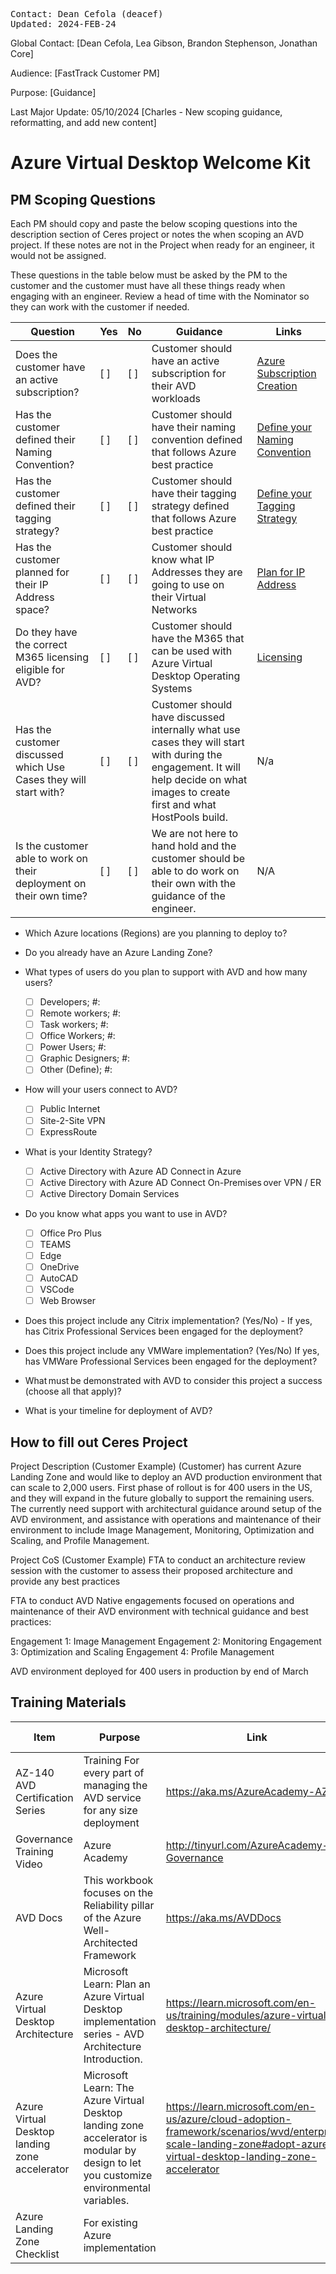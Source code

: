 
<pre>
Contact: Dean Cefola (deacef)
Updated: 2024-FEB-24
</pre>

Global Contact:  [Dean Cefola, Lea Gibson, Brandon Stephenson, Jonathan Core]

Audience: [FastTrack Customer PM]

Purpose:  [Guidance]

Last Major Update: 05/10/2024 [Charles - New scoping guidance, reformatting, and add new content]

# Azure Virtual Desktop Welcome Kit

## PM Scoping Questions

Each PM should copy and paste the below scoping questions into the description section of Ceres project or notes the when scoping an AVD project. If these notes are not in the Project when ready for an engineer, it would not be assigned.

These questions in the table below must be asked by the PM to the customer and the customer must have all these things ready when engaging with an engineer. Review a head of time with the Nominator so they can work with the customer if needed.

| Question | Yes | No | Guidance | Links |
|--|--|--|--|--|
| Does the customer have an active subscription?                      | [ ] | [ ]    | Customer should have an active subscription for their AVD workloads                                                                                                                | [Azure Subscription Creation](https://learn.microsoft.com/azure/cost-management-billing/manage/create-enterprise-subscription)          |
| Has the customer defined their Naming Convention?                   | [ ] | [ ]    | Customer should have their naming convention defined that follows Azure best practice                                                                                              | [Define your Naming Convention](https://learn.microsoft.com//azure/cloud-adoption-framework/ready/azure-best-practices/resource-naming) |
| Has the customer defined their tagging strategy?                    | [ ] | [ ]    | Customer should have their tagging strategy defined that follows Azure best practice                                                                                               | [Define your Tagging Strategy](https://learn.microsoft.com/azure/cloud-adoption-framework/ready/azure-best-practices/resource-tagging)  |
| Has the customer planned for their IP Address space?                | [ ] | [ ]    | Customer should know what IP Addresses they are going to use on their Virtual Networks                                                                                             | [Plan for IP Address](https://learn.microsoft.com/azure/cloud-adoption-framework/ready/azure-best-practices/plan-for-ip-addressing)     |
| Do they have the correct M365 licensing eligible for AVD?           | [ ] | [ ]    | Customer should have the M365 that can be used with Azure Virtual Desktop Operating Systems                                                                                        | [Licensing](https://learn.microsoft.com/azure/virtual-desktop/licensing)                                                                |
| Has the customer discussed which Use Cases they will start with?    | [ ] | [ ]    | Customer should have discussed internally what use cases they will start with during the engagement. It will help decide on what images to create first and what HostPools build.  | N/a                                                                                                                                     |
| Is the customer able to work on their deployment on their own time? | [ ] | [ ]    | We are not here to hand hold and the customer should be able to do work on their own with the guidance of the engineer.                                                            | N/A |

* Which Azure locations (Regions) are you planning to deploy to?

* Do you already have an Azure Landing Zone?

* What types of users do you plan to support with AVD and how many users?
  * [ ] Developers; #:
  * [ ] Remote workers; #:
  * [ ] Task workers; #:
  * [ ] Office Workers; #:
  * [ ] Power Users; #:
  * [ ] Graphic Designers; #:
  * [ ] Other (Define); #:

* How will your users connect to AVD?
  * [ ] Public Internet
  * [ ] Site-2-Site VPN
  * [ ] ExpressRoute

* What is your Identity Strategy?
  * [ ] Active Directory with Azure AD Connect in Azure  
  * [ ] Active Directory with Azure AD Connect On-Premises over VPN / ER
  * [ ] Active Directory Domain Services  

* Do you know what apps you want to use in AVD?
  * [ ] Office Pro Plus
  * [ ] TEAMS
  * [ ] Edge
  * [ ] OneDrive
  * [ ] AutoCAD
  * [ ] VSCode
  * [ ] Web Browser

* Does this project include any Citrix implementation? (Yes/No) - If yes, has Citrix Professional Services been engaged for the deployment?

* Does this project include any VMWare implementation? (Yes/No) If yes, has VMWare Professional Services been engaged for the deployment?

* What must be demonstrated with AVD to consider this project a success (choose all that apply)?

* What is your timeline for deployment of AVD?

## How to fill out Ceres Project

Project Description (Customer Example)
(Customer) has current Azure Landing Zone and would like to deploy an AVD production environment that can scale to 2,000 users. First phase of rollout is for 400 users in the US, and they will expand in the future globally to support the remaining users. The currently need support with architectural guidance around setup of the AVD environment, and assistance with operations and maintenance of their environment to include Image Management, Monitoring, Optimization and Scaling, and Profile Management.

Project CoS (Customer Example)
FTA to conduct an architecture review session with the customer to assess their proposed architecture and provide any best practices

FTA to conduct AVD Native engagements focused on operations and maintenance of their AVD environment with technical guidance and best practices:

Engagement 1: Image Management
Engagement 2: Monitoring
Engagement 3: Optimization and Scaling
Engagement 4: Profile Management

AVD environment deployed for 400 users in production by end of March

## Training Materials

|Item  |Purpose|Link  |Item Type  |
|--|--|--|--|
|AZ-140 AVD Certification Series | Training For every part of managing the AVD service for any size deployment | <https://aka.ms/AzureAcademy-AZ140> | Training
|Governance Training Video | Azure Academy | <http://tinyurl.com/AzureAcademy-Governance> | Training
|AVD Docs | This workbook focuses on the Reliability pillar of the Azure Well-Architected Framework  | <https://aka.ms/AVDDocs> |Training|
|Azure Virtual Desktop Architecture  | Microsoft Learn: Plan an Azure Virtual Desktop implementation series - AVD Architecture Introduction.  |<https://learn.microsoft.com/en-us/training/modules/azure-virtual-desktop-architecture/> |Training|
|Azure Virtual Desktop landing zone accelerator  | Microsoft Learn: The Azure Virtual Desktop landing zone accelerator is modular by design to let you customize environmental variables.  |<https://learn.microsoft.com/en-us/azure/cloud-adoption-framework/scenarios/wvd/enterprise-scale-landing-zone#adopt-azure-virtual-desktop-landing-zone-accelerator>  |Training|
|Azure Landing Zone Checklist  |For existing Azure implementation

